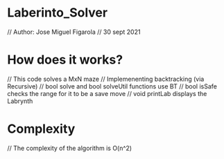 # Laberinto_Solver

// Author: Jose Miguel Figarola
// 30 sept 2021

# How does it works?

// This code solves a MxN maze
// Implemenenting backtracking (via Recursive)
// bool solve and bool solveUtil functions use BT
// bool isSafe checks the range for it to be a save move
// void printLab displays the Labrynth

# Complexity
// The complexity of the algorithm is O(n^2)
